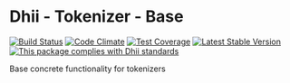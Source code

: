 # Dhii - Tokenizer - Base

[![Build Status](https://travis-ci.org/dhii/tokenizer-base.svg?branch=master)](https://travis-ci.org/dhii/tokenizer-base)
[![Code Climate](https://codeclimate.com/github/dhii/tokenizer-base/badges/gpa.svg)](https://codeclimate.com/github/dhii/tokenizer-base)
[![Test Coverage](https://codeclimate.com/github/dhii/tokenizer-base/badges/coverage.svg)](https://codeclimate.com/github/dhii/tokenizer-base/coverage)
[![Latest Stable Version](https://poser.pugx.org/dhii/tokenizer-base/version)](https://packagist.org/packages/dhii/tokenizer-base)
[![This package complies with Dhii standards](https://img.shields.io/badge/Dhii-Compliant-green.svg?style=flat-square)][Dhii]

Base concrete functionality for tokenizers

[Dhii]: https://github.com/Dhii/dhii
